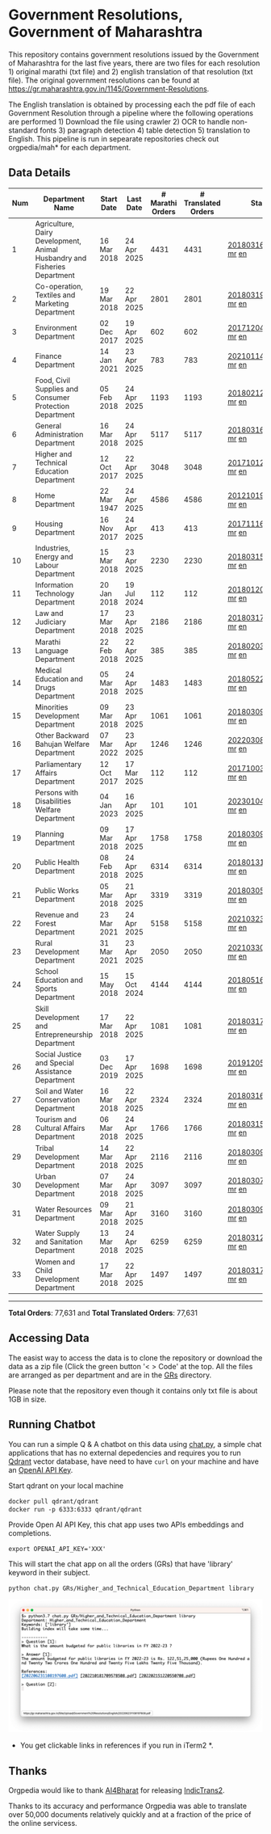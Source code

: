# Government Resolutions, Government of Maharashtra

This repository contains government resolutions issued by the Government of Maharashtra for the last five years, there are two files for each resolution 1) original marathi (txt file) and 2) english translation of that resolution (txt file). The original government resolutions can be found at https://gr.maharashtra.gov.in/1145/Government-Resolutions.

The English translation is obtained by processing each the pdf file of each Government Resolution through a pipeline where the following operations are performed 1) Download the file using crawler 2) OCR to handle non-standard fonts 3) paragraph detection 4) table  detection 5) translation to English. This pipeline is run in sepearate repositories check out orgpedia/mah* for each department.


## Data Details

| Num | Department Name | Start Date | Last Date | # Marathi Orders | # Translated Orders | Starting Order | Last Order |
| --- | --------------- | ---------- | --------- | ---------------- | ------------------- | -------------- | ---------- |
| 1 | Agriculture, Dairy Development, Animal Husbandry and Fisheries Department | 16 Mar 2018 | 24 Apr 2025 | 4431 | 4431 | [201803161624182101.pdf](https://gr.maharashtra.gov.in/Site/Upload/Government%20Resolutions/English/201803161624182101.pdf) [mr](GRs/Agriculture,_Dairy_Development,_Animal_Husbandry_and_Fisheries_Department/201803161624182101.pdf.mr.txt) [en](GRs/Agriculture,_Dairy_Development,_Animal_Husbandry_and_Fisheries_Department/201803161624182101.pdf.en.txt) | [202504241649240901.pdf](https://gr.maharashtra.gov.in/Site/Upload/Government%20Resolutions/English/202504241649240901.pdf) [mr](GRs/Agriculture,_Dairy_Development,_Animal_Husbandry_and_Fisheries_Department/202504241649240901.pdf.mr.txt) [en](GRs/Agriculture,_Dairy_Development,_Animal_Husbandry_and_Fisheries_Department/202504241649240901.pdf.en.txt) |
| 2 | Co-operation, Textiles and Marketing Department | 19 Mar 2018 | 22 Apr 2025 | 2801 | 2801 | [201803191257576702.pdf](https://gr.maharashtra.gov.in/Site/Upload/Government%20Resolutions/English/201803191257576702.pdf) [mr](GRs/Co-operation,_Textiles_and_Marketing_Department/201803191257576702.pdf.mr.txt) [en](GRs/Co-operation,_Textiles_and_Marketing_Department/201803191257576702.pdf.en.txt) | [202504221620452002.pdf](https://gr.maharashtra.gov.in/Site/Upload/Government%20Resolutions/English/202504221620452002.pdf) [mr](GRs/Co-operation,_Textiles_and_Marketing_Department/202504221620452002.pdf.mr.txt) [en](GRs/Co-operation,_Textiles_and_Marketing_Department/202504221620452002.pdf.en.txt) |
| 3 | Environment Department | 02 Dec 2017 | 19 Apr 2025 | 602 | 602 | [201712041147216904.pdf](https://gr.maharashtra.gov.in/Site/Upload/Government%20Resolutions/English/201712041147216904.pdf) [mr](GRs/Environment_Department/201712041147216904.pdf.mr.txt) [en](GRs/Environment_Department/201712041147216904.pdf.en.txt) | [202504191622441904.pdf](https://gr.maharashtra.gov.in/Site/Upload/Government%20Resolutions/English/202504191622441904.pdf) [mr](GRs/Environment_Department/202504191622441904.pdf.mr.txt) [en](GRs/Environment_Department/202504191622441904.pdf.en.txt) |
| 4 | Finance Department | 14 Jan 2021 | 23 Apr 2025 | 783 | 783 | [202101141237329905.pdf](https://gr.maharashtra.gov.in/Site/Upload/Government%20Resolutions/English/202101141237329905.pdf) [mr](GRs/Finance_Department/202101141237329905.pdf.mr.txt) [en](GRs/Finance_Department/202101141237329905.pdf.en.txt) | [202504231650456005.pdf](https://gr.maharashtra.gov.in/Site/Upload/Government%20Resolutions/English/202504231650456005.pdf) [mr](GRs/Finance_Department/202504231650456005.pdf.mr.txt) [en](GRs/Finance_Department/202504231650456005.pdf.en.txt) |
| 5 | Food, Civil Supplies and Consumer Protection Department | 05 Feb 2018 | 24 Apr 2025 | 1193 | 1193 | [201802121244545806.pdf](https://gr.maharashtra.gov.in/Site/Upload/Government%20Resolutions/English/201802121244545806.pdf) [mr](GRs/Food,_Civil_Supplies_and_Consumer_Protection_Department/201802121244545806.pdf.mr.txt) [en](GRs/Food,_Civil_Supplies_and_Consumer_Protection_Department/201802121244545806.pdf.en.txt) | [202504241133120406.pdf](https://gr.maharashtra.gov.in/Site/Upload/Government%20Resolutions/English/202504241133120406.pdf) [mr](GRs/Food,_Civil_Supplies_and_Consumer_Protection_Department/202504241133120406.pdf.mr.txt) [en](GRs/Food,_Civil_Supplies_and_Consumer_Protection_Department/202504241133120406.pdf.en.txt) |
| 6 | General Administration Department | 16 Mar 2018 | 24 Apr 2025 | 5117 | 5117 | [201803161224022707.pdf](https://gr.maharashtra.gov.in/Site/Upload/Government%20Resolutions/English/201803161224022707.pdf) [mr](GRs/General_Administration_Department/201803161224022707.pdf.mr.txt) [en](GRs/General_Administration_Department/201803161224022707.pdf.en.txt) | [202504241705329407.pdf](https://gr.maharashtra.gov.in/Site/Upload/Government%20Resolutions/English/202504241705329407.pdf) [mr](GRs/General_Administration_Department/202504241705329407.pdf.mr.txt) [en](GRs/General_Administration_Department/202504241705329407.pdf.en.txt) |
| 7 | Higher and Technical Education Department | 12 Oct 2017 | 22 Apr 2025 | 3048 | 3048 | [201710121514029708.pdf](https://gr.maharashtra.gov.in/Site/Upload/Government%20Resolutions/English/201710121514029708.pdf) [mr](GRs/Higher_and_Technical_Education_Department/201710121514029708.pdf.mr.txt) [en](GRs/Higher_and_Technical_Education_Department/201710121514029708.pdf.en.txt) | [202504221848549908.pdf](https://gr.maharashtra.gov.in/Site/Upload/Government%20Resolutions/English/202504221848549908.pdf) [mr](GRs/Higher_and_Technical_Education_Department/202504221848549908.pdf.mr.txt) [en](GRs/Higher_and_Technical_Education_Department/202504221848549908.pdf.en.txt) |
| 8 | Home Department | 22 Mar 1947 | 24 Apr 2025 | 4586 | 4586 | [201210191648552129.pdf](https://gr.maharashtra.gov.in/Site/Upload/Government%20Resolutions/English/201210191648552129.pdf) [mr](GRs/Home_Department/201210191648552129.pdf.mr.txt) [en](GRs/Home_Department/201210191648552129.pdf.en.txt) | [202504241702066029.pdf](https://gr.maharashtra.gov.in/Site/Upload/Government%20Resolutions/English/202504241702066029.pdf) [mr](GRs/Home_Department/202504241702066029.pdf.mr.txt) [en](GRs/Home_Department/202504241702066029.pdf.en.txt) |
| 9 | Housing Department | 16 Nov 2017 | 24 Apr 2025 | 413 | 413 | [201711161447076609.pdf](https://gr.maharashtra.gov.in/Site/Upload/Government%20Resolutions/English/201711161447076609.pdf) [mr](GRs/Housing_Department/201711161447076609.pdf.mr.txt) [en](GRs/Housing_Department/201711161447076609.pdf.en.txt) | [202504241137402409.pdf](https://gr.maharashtra.gov.in/Site/Upload/Government%20Resolutions/English/202504241137402409.pdf) [mr](GRs/Housing_Department/202504241137402409.pdf.mr.txt) [en](GRs/Housing_Department/202504241137402409.pdf.en.txt) |
| 10 | Industries, Energy and Labour Department | 15 Mar 2018 | 23 Apr 2025 | 2230 | 2230 | [201803151204055010.pdf](https://gr.maharashtra.gov.in/Site/Upload/Government%20Resolutions/English/201803151204055010.pdf) [mr](GRs/Industries,_Energy_and_Labour_Department/201803151204055010.pdf.mr.txt) [en](GRs/Industries,_Energy_and_Labour_Department/201803151204055010.pdf.en.txt) | [202504231702425210.pdf](https://gr.maharashtra.gov.in/Site/Upload/Government%20Resolutions/English/202504231702425210.pdf) [mr](GRs/Industries,_Energy_and_Labour_Department/202504231702425210.pdf.mr.txt) [en](GRs/Industries,_Energy_and_Labour_Department/202504231702425210.pdf.en.txt) |
| 11 | Information Technology Department | 20 Jan 2018 | 19 Jul 2024 | 112 | 112 | [201801201843024511.pdf](https://gr.maharashtra.gov.in/Site/Upload/Government%20Resolutions/English/201801201843024511.pdf) [mr](GRs/Information_Technology_Department/201801201843024511.pdf.mr.txt) [en](GRs/Information_Technology_Department/201801201843024511.pdf.en.txt) | [202407191742379111.pdf](https://gr.maharashtra.gov.in/Site/Upload/Government%20Resolutions/English/202407191742379111.pdf) [mr](GRs/Information_Technology_Department/202407191742379111.pdf.mr.txt) [en](GRs/Information_Technology_Department/202407191742379111.pdf.en.txt) |
| 12 | Law and Judiciary Department | 17 Mar 2018 | 23 Apr 2025 | 2186 | 2186 | [201803171129290212.pdf](https://gr.maharashtra.gov.in/Site/Upload/Government%20Resolutions/English/201803171129290212.pdf) [mr](GRs/Law_and_Judiciary_Department/201803171129290212.pdf.mr.txt) [en](GRs/Law_and_Judiciary_Department/201803171129290212.pdf.en.txt) | [202504231625577412.pdf](https://gr.maharashtra.gov.in/Site/Upload/Government%20Resolutions/English/202504231625577412.pdf) [mr](GRs/Law_and_Judiciary_Department/202504231625577412.pdf.mr.txt) [en](GRs/Law_and_Judiciary_Department/202504231625577412.pdf.en.txt) |
| 13 | Marathi Language Department | 22 Feb 2018 | 22 Apr 2025 | 385 | 385 | [201802031549154233.pdf](https://gr.maharashtra.gov.in/Site/Upload/Government%20Resolutions/English/201802031549154233.pdf) [mr](GRs/Marathi_Language_Department/201802031549154233.pdf.mr.txt) [en](GRs/Marathi_Language_Department/201802031549154233.pdf.en.txt) | [202504221153425833.pdf](https://gr.maharashtra.gov.in/Site/Upload/Government%20Resolutions/English/202504221153425833.pdf) [mr](GRs/Marathi_Language_Department/202504221153425833.pdf.mr.txt) [en](GRs/Marathi_Language_Department/202504221153425833.pdf.en.txt) |
| 14 | Medical Education and Drugs Department | 05 Mar 2018 | 24 Apr 2025 | 1483 | 1483 | [201805221424292513.pdf](https://gr.maharashtra.gov.in/Site/Upload/Government%20Resolutions/English/201805221424292513.pdf) [mr](GRs/Medical_Education_and_Drugs_Department/201805221424292513.pdf.mr.txt) [en](GRs/Medical_Education_and_Drugs_Department/201805221424292513.pdf.en.txt) | [202504241332439713.pdf](https://gr.maharashtra.gov.in/Site/Upload/Government%20Resolutions/English/202504241332439713.pdf) [mr](GRs/Medical_Education_and_Drugs_Department/202504241332439713.pdf.mr.txt) [en](GRs/Medical_Education_and_Drugs_Department/202504241332439713.pdf.en.txt) |
| 15 | Minorities Development Department | 09 Mar 2018 | 23 Apr 2025 | 1061 | 1061 | [201803091218355314.pdf](https://gr.maharashtra.gov.in/Site/Upload/Government%20Resolutions/English/201803091218355314.pdf) [mr](GRs/Minorities_Development_Department/201803091218355314.pdf.mr.txt) [en](GRs/Minorities_Development_Department/201803091218355314.pdf.en.txt) | [202504231651309714.pdf](https://gr.maharashtra.gov.in/Site/Upload/Government%20Resolutions/English/202504231651309714.pdf) [mr](GRs/Minorities_Development_Department/202504231651309714.pdf.mr.txt) [en](GRs/Minorities_Development_Department/202504231651309714.pdf.en.txt) |
| 16 | Other Backward Bahujan Welfare Department | 07 Mar 2022 | 23 Apr 2025 | 1246 | 1246 | [202203081752439334.pdf](https://gr.maharashtra.gov.in/Site/Upload/Government%20Resolutions/English/202203081752439334.pdf) [mr](GRs/Other_Backward_Bahujan_Welfare_Department/202203081752439334.pdf.mr.txt) [en](GRs/Other_Backward_Bahujan_Welfare_Department/202203081752439334.pdf.en.txt) | [202504231611346034.pdf](https://gr.maharashtra.gov.in/Site/Upload/Government%20Resolutions/English/202504231611346034.pdf) [mr](GRs/Other_Backward_Bahujan_Welfare_Department/202504231611346034.pdf.mr.txt) [en](GRs/Other_Backward_Bahujan_Welfare_Department/202504231611346034.pdf.en.txt) |
| 17 | Parliamentary Affairs Department | 12 Oct 2017 | 17 Mar 2025 | 112 | 112 | [201710031642378615.pdf](https://gr.maharashtra.gov.in/Site/Upload/Government%20Resolutions/English/201710031642378615.pdf) [mr](GRs/Parliamentary_Affairs_Department/201710031642378615.pdf.mr.txt) [en](GRs/Parliamentary_Affairs_Department/201710031642378615.pdf.en.txt) | [202503171104518215.pdf](https://gr.maharashtra.gov.in/Site/Upload/Government%20Resolutions/English/202503171104518215.pdf) [mr](GRs/Parliamentary_Affairs_Department/202503171104518215.pdf.mr.txt) [en](GRs/Parliamentary_Affairs_Department/202503171104518215.pdf.en.txt) |
| 18 | Persons with Disabilities Welfare Department | 04 Jan 2023 | 16 Apr 2025 | 101 | 101 | [202301041906309635.pdf](https://gr.maharashtra.gov.in/Site/Upload/Government%20Resolutions/English/202301041906309635.pdf) [mr](GRs/Persons_with_Disabilities_Welfare_Department/202301041906309635.pdf.mr.txt) [en](GRs/Persons_with_Disabilities_Welfare_Department/202301041906309635.pdf.en.txt) | [202504161612029335.pdf](https://gr.maharashtra.gov.in/Site/Upload/Government%20Resolutions/English/202504161612029335.pdf) [mr](GRs/Persons_with_Disabilities_Welfare_Department/202504161612029335.pdf.mr.txt) [en](GRs/Persons_with_Disabilities_Welfare_Department/202504161612029335.pdf.en.txt) |
| 19 | Planning Department | 09 Mar 2018 | 17 Apr 2025 | 1758 | 1758 | [201803091441032716.pdf](https://gr.maharashtra.gov.in/Site/Upload/Government%20Resolutions/English/201803091441032716.pdf) [mr](GRs/Planning_Department/201803091441032716.pdf.mr.txt) [en](GRs/Planning_Department/201803091441032716.pdf.en.txt) | [202504171543366916.pdf](https://gr.maharashtra.gov.in/Site/Upload/Government%20Resolutions/English/202504171543366916.pdf) [mr](GRs/Planning_Department/202504171543366916.pdf.mr.txt) [en](GRs/Planning_Department/202504171543366916.pdf.en.txt) |
| 20 | Public Health Department | 08 Feb 2018 | 24 Apr 2025 | 6314 | 6314 | [201801311722275417.pdf](https://gr.maharashtra.gov.in/Site/Upload/Government%20Resolutions/English/201801311722275417.pdf) [mr](GRs/Public_Health_Department/201801311722275417.pdf.mr.txt) [en](GRs/Public_Health_Department/201801311722275417.pdf.en.txt) | [202504241921055217.pdf](https://gr.maharashtra.gov.in/Site/Upload/Government%20Resolutions/English/202504241921055217.pdf) [mr](GRs/Public_Health_Department/202504241921055217.pdf.mr.txt) [en](GRs/Public_Health_Department/202504241921055217.pdf.en.txt) |
| 21 | Public Works Department | 05 Mar 2018 | 21 Apr 2025 | 3319 | 3319 | [201803051515468118.pdf](https://gr.maharashtra.gov.in/Site/Upload/Government%20Resolutions/English/201803051515468118.pdf) [mr](GRs/Public_Works_Department/201803051515468118.pdf.mr.txt) [en](GRs/Public_Works_Department/201803051515468118.pdf.en.txt) | [202504211714376418.pdf](https://gr.maharashtra.gov.in/Site/Upload/Government%20Resolutions/English/202504211714376418.pdf) [mr](GRs/Public_Works_Department/202504211714376418.pdf.mr.txt) [en](GRs/Public_Works_Department/202504211714376418.pdf.en.txt) |
| 22 | Revenue and Forest Department | 23 Mar 2021 | 24 Apr 2025 | 5158 | 5158 | [202103231328393119.pdf](https://gr.maharashtra.gov.in/Site/Upload/Government%20Resolutions/English/202103231328393119.pdf) [mr](GRs/Revenue_and_Forest_Department/202103231328393119.pdf.mr.txt) [en](GRs/Revenue_and_Forest_Department/202103231328393119.pdf.en.txt) | [202504241657177019.pdf](https://gr.maharashtra.gov.in/Site/Upload/Government%20Resolutions/English/202504241657177019.pdf) [mr](GRs/Revenue_and_Forest_Department/202504241657177019.pdf.mr.txt) [en](GRs/Revenue_and_Forest_Department/202504241657177019.pdf.en.txt) |
| 23 | Rural Development Department | 31 Mar 2021 | 23 Apr 2025 | 2050 | 2050 | [202103301021181120.pdf](https://gr.maharashtra.gov.in/Site/Upload/Government%20Resolutions/English/202103301021181120.pdf) [mr](GRs/Rural_Development_Department/202103301021181120.pdf.mr.txt) [en](GRs/Rural_Development_Department/202103301021181120.pdf.en.txt) | [202504231507372920.pdf](https://gr.maharashtra.gov.in/Site/Upload/Government%20Resolutions/English/202504231507372920.pdf) [mr](GRs/Rural_Development_Department/202504231507372920.pdf.mr.txt) [en](GRs/Rural_Development_Department/202504231507372920.pdf.en.txt) |
| 24 | School Education and Sports Department | 15 May 2018 | 15 Oct 2024 | 4144 | 4144 | [201805161114241221.pdf](https://gr.maharashtra.gov.in/Site/Upload/Government%20Resolutions/English/201805161114241221.pdf) [mr](GRs/School_Education_and_Sports_Department/201805161114241221.pdf.mr.txt) [en](GRs/School_Education_and_Sports_Department/201805161114241221.pdf.en.txt) | [202410152127537021.pdf](https://gr.maharashtra.gov.in/Site/Upload/Government%20Resolutions/English/202410152127537021.pdf) [mr](GRs/School_Education_and_Sports_Department/202410152127537021.pdf.mr.txt) [en](GRs/School_Education_and_Sports_Department/202410152127537021.pdf.en.txt) |
| 25 | Skill Development and Entrepreneurship Department | 17 Mar 2018 | 22 Apr 2025 | 1081 | 1081 | [201803171322099003.pdf](https://gr.maharashtra.gov.in/Site/Upload/Government%20Resolutions/English/201803171322099003.pdf) [mr](GRs/Skill_Development_and_Entrepreneurship_Department/201803171322099003.pdf.mr.txt) [en](GRs/Skill_Development_and_Entrepreneurship_Department/201803171322099003.pdf.en.txt) | [202504221535474903.pdf](https://gr.maharashtra.gov.in/Site/Upload/Government%20Resolutions/English/202504221535474903.pdf) [mr](GRs/Skill_Development_and_Entrepreneurship_Department/202504221535474903.pdf.mr.txt) [en](GRs/Skill_Development_and_Entrepreneurship_Department/202504221535474903.pdf.en.txt) |
| 26 | Social Justice and Special Assistance Department | 03 Dec 2019 | 17 Apr 2025 | 1698 | 1698 | [201912051107011622.pdf](https://gr.maharashtra.gov.in/Site/Upload/Government%20Resolutions/English/201912051107011622.pdf) [mr](GRs/Social_Justice_and_Special_Assistance_Department/201912051107011622.pdf.mr.txt) [en](GRs/Social_Justice_and_Special_Assistance_Department/201912051107011622.pdf.en.txt) | [202504171624578122.pdf](https://gr.maharashtra.gov.in/Site/Upload/Government%20Resolutions/English/202504171624578122.pdf) [mr](GRs/Social_Justice_and_Special_Assistance_Department/202504171624578122.pdf.mr.txt) [en](GRs/Social_Justice_and_Special_Assistance_Department/202504171624578122.pdf.en.txt) |
| 27 | Soil and Water Conservation Department | 16 Mar 2018 | 22 Apr 2025 | 2324 | 2324 | [201803161247582426.pdf](https://gr.maharashtra.gov.in/Site/Upload/Government%20Resolutions/English/201803161247582426.pdf) [mr](GRs/Soil_and_Water_Conservation_Department/201803161247582426.pdf.mr.txt) [en](GRs/Soil_and_Water_Conservation_Department/201803161247582426.pdf.en.txt) | [202504221759195226.pdf](https://gr.maharashtra.gov.in/Site/Upload/Government%20Resolutions/English/202504221759195226.pdf) [mr](GRs/Soil_and_Water_Conservation_Department/202504221759195226.pdf.mr.txt) [en](GRs/Soil_and_Water_Conservation_Department/202504221759195226.pdf.en.txt) |
| 28 | Tourism and Cultural Affairs Department | 06 Mar 2018 | 24 Apr 2025 | 1766 | 1766 | [201803151055091823.pdf](https://gr.maharashtra.gov.in/Site/Upload/Government%20Resolutions/English/201803151055091823.pdf) [mr](GRs/Tourism_and_Cultural_Affairs_Department/201803151055091823.pdf.mr.txt) [en](GRs/Tourism_and_Cultural_Affairs_Department/201803151055091823.pdf.en.txt) | [202504241731439423.pdf](https://gr.maharashtra.gov.in/Site/Upload/Government%20Resolutions/English/202504241731439423.pdf) [mr](GRs/Tourism_and_Cultural_Affairs_Department/202504241731439423.pdf.mr.txt) [en](GRs/Tourism_and_Cultural_Affairs_Department/202504241731439423.pdf.en.txt) |
| 29 | Tribal Development Department | 14 Mar 2018 | 22 Apr 2025 | 2116 | 2116 | [201803091105184924.pdf](https://gr.maharashtra.gov.in/Site/Upload/Government%20Resolutions/English/201803091105184924.pdf) [mr](GRs/Tribal_Development_Department/201803091105184924.pdf.mr.txt) [en](GRs/Tribal_Development_Department/201803091105184924.pdf.en.txt) | [202504221529152124.pdf](https://gr.maharashtra.gov.in/Site/Upload/Government%20Resolutions/English/202504221529152124.pdf) [mr](GRs/Tribal_Development_Department/202504221529152124.pdf.mr.txt) [en](GRs/Tribal_Development_Department/202504221529152124.pdf.en.txt) |
| 30 | Urban Development Department | 07 Mar 2018 | 24 Apr 2025 | 3097 | 3097 | [201803071203178325.pdf](https://gr.maharashtra.gov.in/Site/Upload/Government%20Resolutions/English/201803071203178325.pdf) [mr](GRs/Urban_Development_Department/201803071203178325.pdf.mr.txt) [en](GRs/Urban_Development_Department/201803071203178325.pdf.en.txt) | [202504241316104025.pdf](https://gr.maharashtra.gov.in/Site/Upload/Government%20Resolutions/English/202504241316104025.pdf) [mr](GRs/Urban_Development_Department/202504241316104025.pdf.mr.txt) [en](GRs/Urban_Development_Department/202504241316104025.pdf.en.txt) |
| 31 | Water Resources Department | 09 Mar 2018 | 21 Apr 2025 | 3160 | 3160 | [201803091034435527.pdf](https://gr.maharashtra.gov.in/Site/Upload/Government%20Resolutions/English/201803091034435527.pdf) [mr](GRs/Water_Resources_Department/201803091034435527.pdf.mr.txt) [en](GRs/Water_Resources_Department/201803091034435527.pdf.en.txt) | [202504211805594127.pdf](https://gr.maharashtra.gov.in/Site/Upload/Government%20Resolutions/English/202504211805594127.pdf) [mr](GRs/Water_Resources_Department/202504211805594127.pdf.mr.txt) [en](GRs/Water_Resources_Department/202504211805594127.pdf.en.txt) |
| 32 | Water Supply and Sanitation Department | 13 Mar 2018 | 24 Apr 2025 | 6259 | 6259 | [201803121414108428.pdf](https://gr.maharashtra.gov.in/Site/Upload/Government%20Resolutions/English/201803121414108428.pdf) [mr](GRs/Water_Supply_and_Sanitation_Department/201803121414108428.pdf.mr.txt) [en](GRs/Water_Supply_and_Sanitation_Department/201803121414108428.pdf.en.txt) | [202504241532456428.pdf](https://gr.maharashtra.gov.in/Site/Upload/Government%20Resolutions/English/202504241532456428.pdf) [mr](GRs/Water_Supply_and_Sanitation_Department/202504241532456428.pdf.mr.txt) [en](GRs/Water_Supply_and_Sanitation_Department/202504241532456428.pdf.en.txt) |
| 33 | Women and Child Development Department | 17 Mar 2018 | 22 Apr 2025 | 1497 | 1497 | [201803171539444330.pdf](https://gr.maharashtra.gov.in/Site/Upload/Government%20Resolutions/English/201803171539444330.pdf) [mr](GRs/Women_and_Child_Development_Department/201803171539444330.pdf.mr.txt) [en](GRs/Women_and_Child_Development_Department/201803171539444330.pdf.en.txt) | [202504221754375030.pdf](https://gr.maharashtra.gov.in/Site/Upload/Government%20Resolutions/English/202504221754375030.pdf) [mr](GRs/Women_and_Child_Development_Department/202504221754375030.pdf.mr.txt) [en](GRs/Women_and_Child_Development_Department/202504221754375030.pdf.en.txt) |
----------------------------------------------------------------------------------------------------

**Total Orders**: 77,631 and **Total Translated Orders**: 77,631
## Accessing Data

The easist way to access the data is to clone the repository or download the data as a zip file (Click the green button '< > Code' at the top. All the files are arranged as per department and are in the [GRs](GRs) directory.

Please note that the repository even though it contains only txt file is about 1GB in size.

## Running Chatbot

You can run a simple Q & A chatbot on this data using [chat.py](chat.py), a simple chat applications that has no external depedencies and requires you to run [Qdrant](https://qdrant.tech/) vector database, have need to have `curl` on your machine and have an [OpenAI API Key](https://help.openai.com/en/articles/4936850-where-do-i-find-my-secret-api-key).

Start qdrant on your local machine
```shell
docker pull qdrant/qdrant
docker run -p 6333:6333 qdrant/qdrant
```

Provide Open AI API Key, this chat app uses two APIs embeddings and completions.
```shell
export OPENAI_API_KEY='XXX'
```

This will start the chat app on all the orders (GRs) that have 'library' keyword in their subject.

```shell
python chat.py GRs/Higher_and_Technical_Education_Department library
```

![screenshot of running chat.py](screenshot.png)

* You get clickable links in references if you run in iTerm2 *.

## Thanks

Orgpedia would like to thank [AI4Bharat](https://ai4bharat.iitm.ac.in/) for releasing [IndicTrans2](https://github.com/AI4Bharat/IndicTrans2).

Thanks to its accuracy and performance Orgpedia was able to translate over 50,000 documents relatively quickly and at a fraction of the price of the online servicess.

